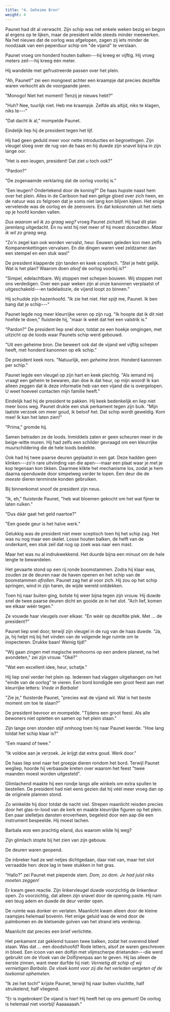 ```yaml
---
title: "4. Geheime Bron"
weight: 4
---
```


Paunet had dit al verwacht. Zijn schip was net enkele weken bezig en begon al ergens op te lijken, maar de president wilde steeds minder meewerken. Na het nieuws dat de oorlog was afgelopen, zagen zij iets minder de noodzaak van een peperduur schip om "de vijand" te verslaan. 

Paunet vroeg om honderd houten balken---hij kreeg er vijftig. Hij vroeg meters zeil---hij kreeg één meter.

Hij wandelde met gefrustreerde passen over het plein. 

"Ah, Paunet!" zei een mongoest achter een kraampje dat precies dezelfde waren verkocht als de voorgaande jaren.

"Monogo! Niet het moment! Tenzij je nieuws hebt?"

"Huh? Nee, tuurlijk niet. Heb me kraampje. Zelfde als altijd, niks te klagen, niks te---"

"Dat dacht ik al," mompelde Paunet.

Eindelijk liep hij de president tegen het lijf.

Hij had geen geduld meer voor nette introducties en begroetingen. Zijn vleugel sloeg over de rug van de haas en hij duwde zijn snavel bijna in zijn lange oor.

"Het is een leugen, president! Dat ziet u toch ook?"

"Pardon?"

"De zogenaamde verklaring dat de oorlog voorbij is."

"Een leugen? Ondertekend door de koning?" De haas hupste naast hem over het plein. Alles in de Cariboon had een gelige gloed over zich heen, en de natuur was zo felgroen dat je soms niet lang kon blijven kijken. Het enige vervelende was de oorlog en de zeerovers. En dat kokosnoten uit het niets op je hoofd konden vallen. 

_Dus waarom wil ik zo graag weg?_ vroeg Paunet zichzelf. Hij had dit plan jarenlang uitgedacht. En nu wist hij niet meer of hij moest doorzetten. _Maar ik wil zo graag weg._

"Zo'n zegel kan ook worden vervalst, heur. Eeuwen geleden kon men zelfs Kompanenkettingen vervalsen. En die dingen waren veel zeldzamer dan een stempel en een stuk was!"

De president klapperde zijn tanden en keek sceptisch. "Stel je hebt gelijk. Wat is het plan? Waarom doen _alsof_ de oorlog voorbij is?"

"Simpel, edelachtbare. Wij stoppen met schepen bouwen. Wij stoppen met ons verdedigen. Over een paar weken zijn al onze kanonnen verplaatst of uitgeschakeld---en tadeladozie, de vijand loopt zo binnen."

Hij schudde zijn hazenhoofd. "Ik zie het niet. Het spijt me, Paunet. Ik ben bang dat je schip---"

Paunet legde nog meer kleurrijke veren op zijn rug. "Ik hoopte dat ik dit niet hoefde te doen," fluisterde hij, "maar ik wéét dat het een valstrik is."

"Pardon?" De president liep snel door, totdat ze een hoekje omgingen, met uitzicht op de loods waar Paunets schip werd gebouwd.

"Uit een geheime bron. Die beweert ook dat de vijand wel vijftig schepen heeft, met honderd kanonnen op elk schip."

De president keek nors. "Natuurlijk, een _geheime bron_. Honderd kanonnen per schip."

Paunet legde een vleugel op zijn hart en keek plechtig. "Als iemand mij vraagt een geheim te bewaren, dan doe ik dat heur, op mijn woord! Ik kan alleen zeggen dat ik deze informatie heb van een vijand die is overgelopen. U weet hoeveel contacten mijn familie heeft."

Eindelijk had hij de president te pakken. Hij keek bedenkelijk en liep niet meer boos weg. Paunet drukte een stuk perkament tegen zijn buik. "Mijn laatste verzoek om meer goud, ik beloof het. Dat schip wordt geweldig. Kom mee! Ik kan het laten zien!"

"Prima," gromde hij. 

Samen betraden ze de loods. Inmiddels zaten er geen scheuren meer in de beige-witte muren. Hij had zelfs een schilder gevraagd om een kleurrijke muurschildering die de hele loods bedekte.

Ook had hij twee paarse deuren geplaatst in een gat. Deze hadden geen klinken---zo'n rare uitvinding van die apen---maar een plaat waar je met je kop tegenaan kon tikken. Daarmee klikte het mechanisme los, zodat je hem daarna openduwde door simpelweg verder te lopen. Een deur die de _meeste_ dieren tenminste konden gebruiken. 

Bij binnenkomst snoof de president zijn neus.

"Ik, eh," fluisterde Paunet, "heb wat bloemen gekocht om het wat fijner te laten ruiken."

"Dus dáár gaat het geld naartoe?"

"Een goede geur is het halve werk."

Gelukkig was de president niet meer sceptisch toen hij het schip zag. Het was nu nog maar een skelet. Losse houten balken, de helft van de onderkant, een stuk zeil dat nog op zoek was naar een mast. 

Maar het was nu al indrukwekkend. Het duurde bijna een minuut om de hele lengte te bewandelen. 

Het gevaarte stond op een rij ronde boomstammen. Zodra hij klaar was, zouden ze de deuren naar de haven openen en het schip van de boomstammen _afrollen_. Paunet zag het al voor zich. Hij zou op het schip springen, wind in zijn haren, de wijde wereld ontdekken.

Toen hij naar buiten ging, botste hij weer bijna tegen zijn vrouw. Hij duwde snel de twee paarse deuren dicht en gooide ze in het slot. "Ach lief, komen we elkaar wéér tegen."

Ze vouwde haar vleugels over elkaar. "En wéér op dezelfde plek. Met ... de president?"

Paunet liep snel door, terwijl zijn vleugel in de rug van de haas duwde. "Ja, ja, hij helpt mij bij het vinden van de volgende lege ruimte om te inspecteren. Drukke baan! Weinig tijd!"

"Wij gaan zingen met magische eenhoorns op een andere planeet, na het avondeten," zei zijn vrouw. "Oké?"

"Wat een excellent idee, heur, schatje."

Hij liep snel verder het plein op. Iedereen had vlaggen uitgehangen om het "einde van de oorlog" te vieren. Een bord kondigde een groot feest aan met kleurrijke letters: _Vrede in Barbala!_

"Zie je," fluisterde Paunet, "precies wat de vijand wil. Wat is het beste moment om toe te slaan?"

De president bevroor en mompelde. "Tijdens een groot feest. Als alle bewoners niet opletten en samen op het plein staan."

Zijn lange oren stonden stijf omhoog toen hij naar Paunet keerde. "Hoe lang totdat het schip klaar is?"

"Een maand of twee."

"Ik voldoe aan je verzoek. Je krijgt dat extra goud. Werk door." 

De haas liep snel naar het groepje dieren rondom het bord. Terwijl Paunet wegliep, hoorde hij verbaasde kreten over waarom het feest "twee maanden moest worden uitgesteld".

Glimlachend maakte hij een rondje langs alle winkels om extra spullen te bestellen. De president had niet eens gezien dat hij véél meer vroeg dan op de originele plannen stond. 

Zo winkelde hij door totdat de nacht viel. Strepen maanlicht reisden precies door het glas-in-lood van de kerk en maakte kleurrijke figuren op het plein. Een paar stelletjes dansten eroverheen, begeleid door een aap die een instrument bespeelde. Hij moest lachen.

Barbala _was_ een prachtig eiland, dus waarom wilde hij weg?

Zijn glimlach stopte bij het zien van zijn gebouw. 

De deuren waren geopend. 

De inbreker had ze wel netjes dichtgedaan, daar niet van, maar het slot verraadde hen: deze lag in twee stukken in het gras.

"Hallo?" zei Paunet met piepende stem. _Dom, zo dom. Je had juist niks moeten zeggen!_

Er kwam geen reactie. Zijn linkervleugel duwde voorzichtig de linkerdeur open. Zo voorzichtig, dat alleen zijn snavel door de opening paste. Hij nam een teug adem en duwde de deur verder open.

De ruimte was donker en verlaten. Maanlicht kwam alleen door de kleine raampjes helemaal bovenin. Het enige geluid was de wind door de palmbomen en de kletsende golven van het strand iets verderop.

Maanlicht dat precies een brief verlichtte. 

Het perkament zat geklemd tussen twee balken, zodat het overeind bleef staan. Was dat ... een doodshoofd? Rode letters, alsof ze waren geschreven in bloed. Een icoon van een dolfijn met vlijmscherpe drietanden---die werd gebruikt om de Vloek van de Dolfijnenpas aan te geven. Hij las alleen de eerste zinnen, want meer durfde hij niet: _Vernietig dit schip of wij vernietigen Barbala. De vloek komt voor zij die het verleden vergeten of de toekomst ophemelen._

"Ik zei het toch!" krijste Paunet, terwijl hij naar buiten vluchtte, half struikelend, half vliegend. 

"Er is ingebroken! De vijand is hier! Hij heeft het op ons gemunt! De oorlog is helemaal niet voorbij! Aaaaaaaah."